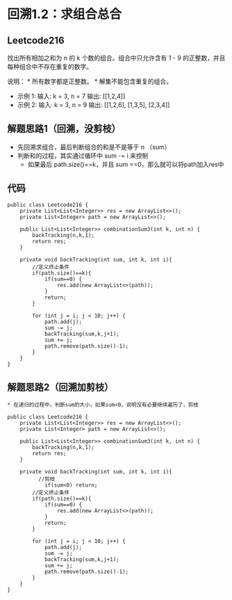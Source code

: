 # 回溯1.2：求组合总合

## Leetcode216
找出所有相加之和为 n 的 k 个数的组合。组合中只允许含有 1 - 9 的正整数，并且每种组合中不存在重复的数字。

说明：
	* 所有数字都是正整数。
	* 解集不能包含重复的组合。

* 示例 1:
	输入: k = 3, n = 7
	输出: [[1,2,4]]
* 示例 2:
	输入: k = 3, n = 9
	输出: [[1,2,6], [1,3,5], [2,3,4]]

## 解题思路1（回溯，没剪枝）
* 先回溯求组合，最后判断组合的和是不是等于 n （sum）
* 判断和的过程，其实通过循环中 sum -= i 来控制
	* 如果最后 path.size()==k，并且 sum ==0，那么就可以将path加入res中


## 代码
```
public class Leetcode216 {
    private List<List<Integer>> res = new ArrayList<>();
    private List<Integer> path = new ArrayList<>();

    public List<List<Integer>> combinationSum3(int k, int n) {
        backTracking(n,k,1);
        return res;
    }

    private void backTracking(int sum, int k, int i){
        //定义终止条件
        if(path.size()==k){
            if(sum==0) {
                res.add(new ArrayList<>(path));
            }
            return;
        }

        for (int j = i; j < 10; j++) {
            path.add(j);
            sum -= j;
            backTracking(sum,k,j+1);
            sum += j;
            path.remove(path.size()-1);
        }
    }
}
```


## 解题思路2（回溯加剪枝）
	* 在递归的过程中，判断sum的大小，如果sum<0，说明没有必要继续遍历了，剪枝
	
```
public class Leetcode216 {
    private List<List<Integer>> res = new ArrayList<>();
    private List<Integer> path = new ArrayList<>();

    public List<List<Integer>> combinationSum3(int k, int n) {
        backTracking(n,k,1);
        return res;
    }

    private void backTracking(int sum, int k, int i){
		  //剪枝
			if(sum<0) return;
        //定义终止条件
        if(path.size()==k){
            if(sum==0) {
                res.add(new ArrayList<>(path));
            }
            return;
        }

        for (int j = i; j < 10; j++) {
            path.add(j);
            sum -= j;
            backTracking(sum,k,j+1);
            sum += j;
            path.remove(path.size()-1);
        }
    }
}
```